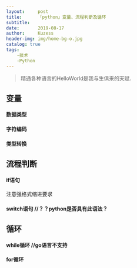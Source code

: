 ```yaml
---
layout:     post
title:      「python」变量、流程判断及循环
subtitle:   
date:       2019-08-17
author:     Kuzess
header-img: img/home-bg-o.jpg
catalog: true
tags:
    -技术
    -Python
---
```

> 精通各种语言的HelloWorld是我与生俱来的天赋.

## 变量
#### 数据类型

#### 字符编码

#### 类型转换


## 流程判断
#### if语句

注意强格式缩进要求

#### switch语句      //？？python是否具有此语法？

## 循环
#### while循环    //go语言不支持

#### for循环


